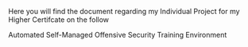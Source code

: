 Here you will find the document regarding my Individual Project for my Higher Certifcate on the follow

Automated Self-Managed Offensive Security Training Environment

